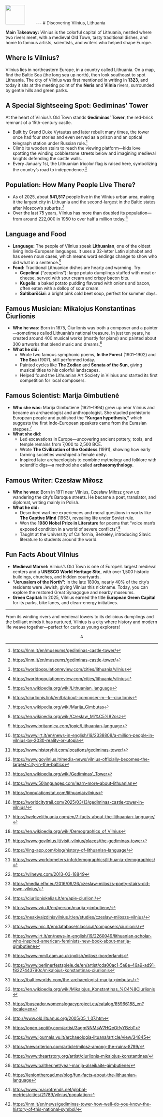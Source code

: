 <img src="https://r2cdn.perplexity.ai/pplx-full-logo-primary-dark%402x.png" style="height:64px;margin-right:32px"/>
---
# Discovering Vilnius, Lithuania

**Main Takeaway:** Vilnius is the colorful capital of Lithuania, nestled where two rivers meet, with a medieval Old Town, tasty traditional dishes, and home to famous artists, scientists, and writers who helped shape Europe.

## Where Is Vilnius?

Vilnius lies in northeastern Europe, in a country called Lithuania. On a map, find the Baltic Sea (the long sea up north), then look southeast to spot Lithuania. The city of Vilnius was first mentioned in writing in **1323**, and today it sits at the meeting point of the **Neris** and **Vilnia** rivers, surrounded by gentle hills and green parks.

## A Special Sightseeing Spot: Gediminas’ Tower

At the heart of Vilnius’s Old Town stands **Gediminas’ Tower**, the red-brick remnant of a 15th-century castle.

- Built by Grand Duke Vytautas and later rebuilt many times, the tower once had four stories and even served as a prison and an optical telegraph station under Russian rule.[^1]
- Climb its wooden stairs to reach the viewing platform—kids love spotting the winding cobblestone streets below and imagining medieval knights defending the castle walls.
- Every January 1st, the Lithuanian tricolor flag is raised here, symbolizing the country’s road to independence.[^1]


## Population: How Many People Live There?

- As of 2025, about **541,517** people live in the Vilnius urban area, making it the largest city in Lithuania and the second-largest in the Baltic states after Moscow’s suburbs.[^2]
- Over the last 75 years, Vilnius has more than doubled its population—from around 222,000 in 1950 to over half a million today.[^2]


## Language and Food

- **Language:** The people of Vilnius speak **Lithuanian**, one of the oldest living Indo-European languages. It uses a 32-letter Latin alphabet and has seven noun cases, which means word endings change to show who did what in a sentence.[^3]
- **Food:** Traditional Lithuanian dishes are hearty and warming. Try:
    - **Cepelinai** (“zeppelins”): large potato dumplings stuffed with meat or cheese, served with sour cream and crispy bacon bits.
    - **Kugelis**: a baked potato pudding flavored with onions and bacon, often eaten with a dollop of sour cream.
    - **Šaltibarščiai**: a bright pink cold beet soup, perfect for summer days.


## Famous Musician: Mikalojus Konstantinas Čiurlionis

- **Who he was:** Born in 1875, Čiurlionis was both a composer and a painter—sometimes called Lithuania’s national treasure. In just ten years, he created around 400 musical works (mostly for piano) and painted about 300 artworks that blend music and dreams.[^4]
- **What he did:**
    - Wrote two famous symphonic poems, **In the Forest** (1901–1902) and **The Sea** (1907), still performed today.
    - Painted cycles like **The Zodiac** and **Sonata of the Sun**, giving musical titles to his colorful landscapes.
    - Helped found the Lithuanian Art Society in Vilnius and started its first competition for local composers.


## Famous Scientist: Marija Gimbutienė

- **Who she was:** Marija Gimbutienė (1921–1994) grew up near Vilnius and became an archaeologist and anthropologist. She studied prehistoric European people and published the **“Kurgan hypothesis,”** which suggests the first Indo-European speakers came from the Eurasian steppes.[^5]
- **What she did:**
    - Led excavations in Europe—uncovering ancient pottery, tools, and temple remains from 7,000 to 2,500 BCE.
    - Wrote **The Civilization of the Goddess** (1991), showing how early farming societies worshiped a female deity.
    - Inspired later archaeologists to combine mythology and folklore with scientific digs—a method she called **archaeomythology**.


## Famous Writer: Czesław Miłosz

- **Who he was:** Born in 1911 near Vilnius, Czesław Miłosz grew up wandering the city’s Baroque streets. He became a poet, translator, and diplomat, writing mainly in Polish.
- **What he did:**
    - Described wartime experiences and moral questions in works like **The Captive Mind** (1953), revealing life under Soviet rule.
    - Won the **1980 Nobel Prize in Literature** for poems that “voice man’s exposed condition in a world of severe conflicts”.[^6]
    - Taught at the University of California, Berkeley, introducing Slavic literature to students around the world.


## Fun Facts About Vilnius

- **Medieval Marvel:** Vilnius’s Old Town is one of Europe’s largest medieval centers and a **UNESCO World Heritage Site**, with over 1,500 historic buildings, churches, and hidden courtyards.
- **“Jerusalem of the North”:** In the late 1800s, nearly 40% of the city’s residents were Jewish, giving Vilnius this nickname. Today, you can explore the restored Great Synagogue and nearby museums.
- **Green Capital:** In 2025, Vilnius earned the title **European Green Capital** for its parks, bike lanes, and clean-energy initiatives.

***

From its winding rivers and medieval towers to its delicious dumplings and the brilliant minds it has nurtured, Vilnius is a city where history and modern life weave together—perfect for curious young explorers!
<span style="display:none">[^10][^11][^12][^13][^14][^15][^16][^17][^18][^19][^20][^21][^22][^23][^24][^25][^26][^27][^28][^29][^30][^31][^32][^33][^34][^35][^36][^37][^38][^39][^40][^7][^8][^9]</span>

<div style="text-align: center">⁂</div>

[^1]: https://lnm.lt/en/museums/gediminas-castle-tower/

[^2]: https://worldpopulationreview.com/cities/lithuania/vilnius

[^3]: https://en.wikipedia.org/wiki/Lithuanian_language

[^4]: https://ciurlionis.link/en/b/about-composer-m--k--ciurlionis

[^5]: https://en.wikipedia.org/wiki/Marija_Gimbutas

[^6]: https://en.wikipedia.org/wiki/Czesław_Mi%C5%82osz

[^7]: https://leniontheroad.me/blog/fun-facts-about-the-lithuanian-language

[^8]: https://www.macrotrends.net/global-metrics/cities/21789/vilnius/population

[^9]: https://lnm.lt/en/news/gediminas-tower-how-well-do-you-know-the-history-of-this-national-symbol/

[^10]: https://www.britannica.com/topic/Lithuanian-language

[^11]: https://www.lrt.lt/en/news-in-english/19/2338808/a-million-people-in-vilnius-by-2030-reality-or-utopia

[^12]: https://www.historyhit.com/locations/gediminas-tower/

[^13]: https://www.govilnius.lt/media-news/vilnius-officially-becomes-the-largest-city-in-the-baltics

[^14]: https://en.wikipedia.org/wiki/Gediminas'_Tower

[^15]: https://www.50languages.com/learn-more-about-lithuanian

[^16]: https://populationstat.com/lithuania/vilnius

[^17]: https://worldcitytrail.com/2025/03/13/gediminas-castle-tower-in-vilnius/

[^18]: https://welovelithuania.com/en/7-facts-about-the-lithuanian-language/

[^19]: https://en.wikipedia.org/wiki/Demographics_of_Vilnius

[^20]: https://www.govilnius.lt/visit-vilnius/places/the-gediminas-tower

[^21]: https://ling-app.com/blog/history-of-lithuanian-language/

[^22]: https://www.worldometers.info/demographics/lithuania-demographics/

[^23]: https://vilnews.com/2013-03-18849

[^24]: https://media.efhr.eu/2016/09/26/czeslaw-miloszs-poety-stairs-old-town-vilnius/

[^25]: https://ciurlioniokelias.lt/en/apie-ciurlioni/

[^26]: https://www.vdu.lt/en/person/marija-gimbutiene/

[^27]: https://neakivaizdinisvilnius.lt/en/studies/czeslaw-miloszs-vilnius/

[^28]: https://www.mic.lt/en/database/classical/composers/ciurlionis/

[^29]: https://www.lrt.lt/en/news-in-english/19/2260049/lithuanian-scholar-who-inspired-american-feminists-new-book-about-marija-gimbutiene

[^30]: https://www.mmll.cam.ac.uk/polish/milosz-borderlands

[^31]: https://www.berlinerfestspiele.de/en/artist/cda00ac1-5a8e-46a9-ad91-f8227443790c/mikalojus-konstantinas-ciurlionis

[^32]: https://balticworlds.com/the-archaeologist-marija-gimbutas/

[^33]: https://en.wikipedia.org/wiki/Mikalojus_Konstantinas_%C4%8Ciurlionis

[^34]: https://buscador.womenslegacyproject.eu/catalog/85966188_en?locale=en

[^35]: http://www.old.lituanus.org/2005/05_1_07.htm

[^36]: https://open.spotify.com/artist/3agmNNMsW7HQeOtfyYBzbT

[^37]: https://www.journals.vu.lt/archaeologia-lituana/article/view/34845

[^38]: https://newcriterion.com/article/milosz-among-the-ruins-8799/

[^39]: https://www.theartstory.org/artist/ciurlionis-mikalojus-konstantinas/

[^40]: https://www.balther.net/year-marija-alseikaite-gimbutiene/

